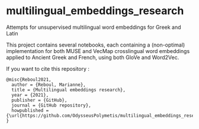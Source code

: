 # multilingual_embeddings_research
Attempts for unsupervised multilingual word embeddings for Greek and Latin

This project contains several notebooks, each containing a (non-optimal) implementation for both MUSE and VecMap crosslingual word embeddings applied to Ancient Greek and French, using both GloVe and Word2Vec.

If you want to cite this repository :
```
@misc{Reboul2021,
  author = {Reboul, Marianne},
  title = {Multilingual embeddings research},
  year = {2021},
  publisher = {GitHub},
  journal = {GitHub repository},
  howpublished = {\url{https://github.com/OdysseusPolymetis/multilingual_embeddings_research.git}}
}
```
